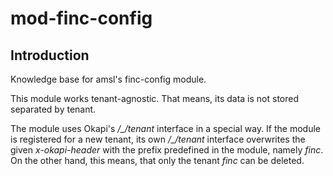 # mod-finc-config

## Introduction

Knowledge base for amsl's finc-config module.

This module works tenant-agnostic. That means, its data is not stored separated by tenant.

The module uses Okapi's */_/tenant* interface in a special way. If the module is registered for a new tenant, its own */_/tenant* interface overwrites the given *x-okapi-header* with the prefix predefined in the module, namely *finc*.
On the other hand, this means, that only the tenant *finc* can be deleted.
